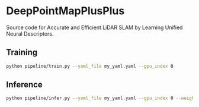 # DeepPointMapPlusPlus

Source code for Accurate and Efficient LiDAR SLAM by Learning Unified Neural Descriptors.

## Training

```bash
python pipeline/train.py --yaml_file my_yaml.yaml --gpu_index 0
```

## Inference

```bash
python pipeline/infer.py --yaml_file my_yaml.yaml --gpu_index 0 --weight my_weight.pth